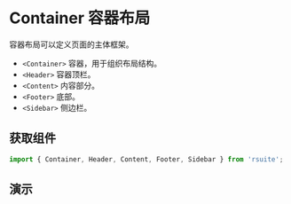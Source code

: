 # Container 容器布局 

容器布局可以定义页面的主体框架。

* `<Container>` 容器，用于组织布局结构。
* `<Header>` 容器顶栏。
* `<Content>` 内容部分。
* `<Footer>` 底部。
* `<Sidebar>` 侧边栏。

## 获取组件

```js
import { Container, Header, Content, Footer, Sidebar } from 'rsuite';
```

## 演示

<!--{demo}-->
